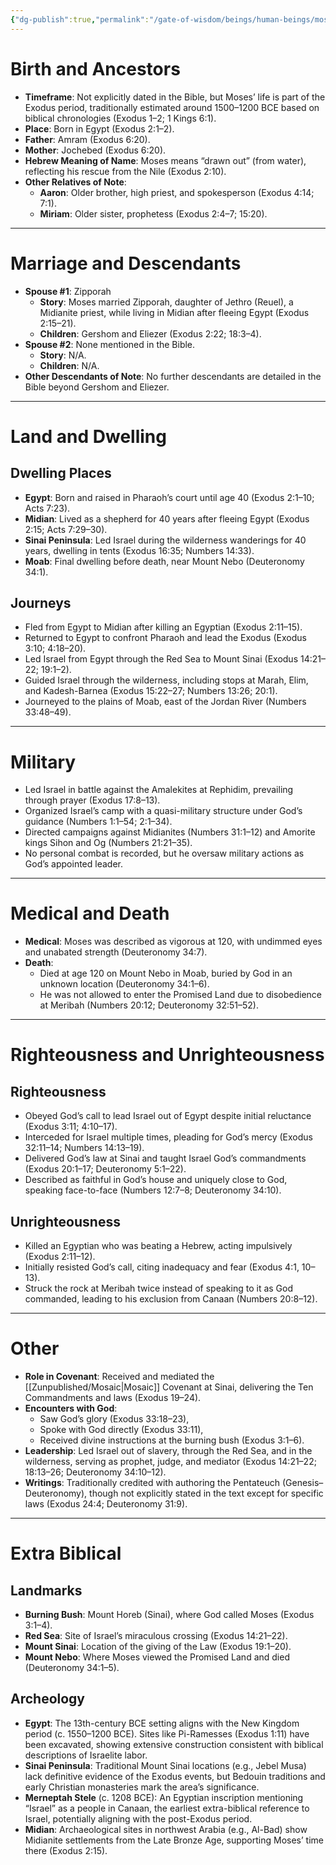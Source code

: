 ```yaml
---
{"dg-publish":true,"permalink":"/gate-of-wisdom/beings/human-beings/moses/","tags":["#GateWisdom","#HumanBeing","#M"]}
---
```



# Birth and Ancestors
- **Timeframe**: Not explicitly dated in the Bible, but Moses’ life is part of the Exodus period, traditionally estimated around 1500–1200 BCE based on biblical chronologies (Exodus 1–2; 1 Kings 6:1).
- **Place**: Born in Egypt (Exodus 2:1–2).
- **Father**: Amram (Exodus 6:20).
- **Mother**: Jochebed (Exodus 6:20).
- **Hebrew Meaning of Name**: Moses means “drawn out” (from water), reflecting his rescue from the Nile (Exodus 2:10).
- **Other Relatives of Note**:
  - **Aaron**: Older brother, high priest, and spokesperson (Exodus 4:14; 7:1).
  - **Miriam**: Older sister, prophetess (Exodus 2:4–7; 15:20).

---

# Marriage and Descendants
- **Spouse #1**: Zipporah
  - **Story**: Moses married Zipporah, daughter of Jethro (Reuel), a Midianite priest, while living in Midian after fleeing Egypt (Exodus 2:15–21).
  - **Children**: Gershom and Eliezer (Exodus 2:22; 18:3–4).
- **Spouse #2**: None mentioned in the Bible.
  - **Story**: N/A.
  - **Children**: N/A.
- **Other Descendants of Note**: No further descendants are detailed in the Bible beyond Gershom and Eliezer.

---

# Land and Dwelling
## Dwelling Places
- **Egypt**: Born and raised in Pharaoh’s court until age 40 (Exodus 2:1–10; Acts 7:23).
- **Midian**: Lived as a shepherd for 40 years after fleeing Egypt (Exodus 2:15; Acts 7:29–30).
- **Sinai Peninsula**: Led Israel during the wilderness wanderings for 40 years, dwelling in tents (Exodus 16:35; Numbers 14:33).
- **Moab**: Final dwelling before death, near Mount Nebo (Deuteronomy 34:1).

## Journeys
- Fled from Egypt to Midian after killing an Egyptian (Exodus 2:11–15).
- Returned to Egypt to confront Pharaoh and lead the Exodus (Exodus 3:10; 4:18–20).
- Led Israel from Egypt through the Red Sea to Mount Sinai (Exodus 14:21–22; 19:1–2).
- Guided Israel through the wilderness, including stops at Marah, Elim, and Kadesh-Barnea (Exodus 15:22–27; Numbers 13:26; 20:1).
- Journeyed to the plains of Moab, east of the Jordan River (Numbers 33:48–49).

---

# Military
- Led Israel in battle against the Amalekites at Rephidim, prevailing through prayer (Exodus 17:8–13).
- Organized Israel’s camp with a quasi-military structure under God’s guidance (Numbers 1:1–54; 2:1–34).
- Directed campaigns against Midianites (Numbers 31:1–12) and Amorite kings Sihon and Og (Numbers 21:21–35).
- No personal combat is recorded, but he oversaw military actions as God’s appointed leader.

---

# Medical and Death
- **Medical**: Moses was described as vigorous at 120, with undimmed eyes and unabated strength (Deuteronomy 34:7).
- **Death**: 
	- Died at age 120 on Mount Nebo in Moab, buried by God in an unknown location (Deuteronomy 34:1–6). 
	- He was not allowed to enter the Promised Land due to disobedience at Meribah (Numbers 20:12; Deuteronomy 32:51–52).

---

# Righteousness and Unrighteousness
## Righteousness
- Obeyed God’s call to lead Israel out of Egypt despite initial reluctance (Exodus 3:11; 4:10–17).
- Interceded for Israel multiple times, pleading for God’s mercy (Exodus 32:11–14; Numbers 14:13–19).
- Delivered God’s law at Sinai and taught Israel God’s commandments (Exodus 20:1–17; Deuteronomy 5:1–22).
- Described as faithful in God’s house and uniquely close to God, speaking face-to-face (Numbers 12:7–8; Deuteronomy 34:10).

## Unrighteousness
- Killed an Egyptian who was beating a Hebrew, acting impulsively (Exodus 2:11–12).
- Initially resisted God’s call, citing inadequacy and fear (Exodus 4:1, 10–13).
- Struck the rock at Meribah twice instead of speaking to it as God commanded, leading to his exclusion from Canaan (Numbers 20:8–12).

---

# Other
- **Role in Covenant**: Received and mediated the [[Zunpublished/Mosaic\|Mosaic]] Covenant at Sinai, delivering the Ten Commandments and laws (Exodus 19–24).
- **Encounters with God**: 
	- Saw God’s glory (Exodus 33:18–23), 
	- Spoke with God directly (Exodus 33:11), 
	- Received divine instructions at the burning bush (Exodus 3:1–6).
- **Leadership**: Led Israel out of slavery, through the Red Sea, and in the wilderness, serving as prophet, judge, and mediator (Exodus 14:21–22; 18:13–26; Deuteronomy 34:10–12).
- **Writings**: Traditionally credited with authoring the Pentateuch (Genesis–Deuteronomy), though not explicitly stated in the text except for specific laws (Exodus 24:4; Deuteronomy 31:9).

---

# Extra Biblical
## Landmarks
- **Burning Bush**: Mount Horeb (Sinai), where God called Moses (Exodus 3:1–4).
- **Red Sea**: Site of Israel’s miraculous crossing (Exodus 14:21–22).
- **Mount Sinai**: Location of the giving of the Law (Exodus 19:1–20).
- **Mount Nebo**: Where Moses viewed the Promised Land and died (Deuteronomy 34:1–5).

## Archeology
- **Egypt**: The 13th-century BCE setting aligns with the New Kingdom period (c. 1550–1200 BCE). Sites like Pi-Ramesses (Exodus 1:11) have been excavated, showing extensive construction consistent with biblical descriptions of Israelite labor.
- **Sinai Peninsula**: Traditional Mount Sinai locations (e.g., Jebel Musa) lack definitive evidence of the Exodus events, but Bedouin traditions and early Christian monasteries mark the area’s significance.
- **Merneptah Stele** (c. 1208 BCE): An Egyptian inscription mentioning “Israel” as a people in Canaan, the earliest extra-biblical reference to Israel, potentially aligning with the post-Exodus period.
- **Midian**: Archaeological sites in northwest Arabia (e.g., Al-Bad) show Midianite settlements from the Late Bronze Age, supporting Moses’ time there (Exodus 2:15).
